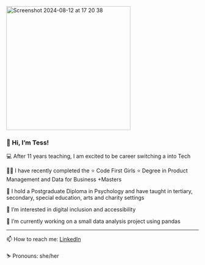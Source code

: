 <img width="325" alt="Screenshot 2024-08-12 at 17 20 38" src="https://github.com/user-attachments/assets/ce7db9bc-6183-4614-8c0c-34878278e6fd">

### 👋 Hi, I’m Tess!

💻  After 11 years teaching, I am excited to be career switching a into Tech

👩‍💻 I have recently completed the ⭐️ Code First Girls ⭐️ Degree in Product Management and Data for Business +Masters

🧠 I hold a Postgraduate Diploma in Psychology and have taught in tertiary, secondary, special education, arts and charity settings

🦾 I’m interested in digital inclusion and accessibility

🌱 I’m currently working on a small data analysis project using pandas

---
📫 How to reach me: [LinkedIn](https://www.linkedin.com/in/tess-connell/)

⛷️ Pronouns: she/her
